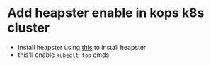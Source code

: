 # Add heapster enable in kops k8s cluster

- install heapster using [this](https://github.com/kubernetes/kops/blob/master/docs/addons.md#monitoring-with-heapster---standalone) to install heapster
- this'll enable `kubeclt top` cmds